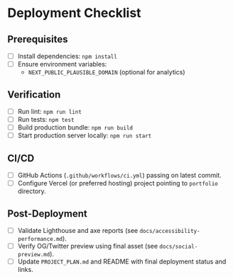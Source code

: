# Deployment Checklist

## Prerequisites
- [ ] Install dependencies: `npm install`
- [ ] Ensure environment variables:
  - `NEXT_PUBLIC_PLAUSIBLE_DOMAIN` (optional for analytics)

## Verification
- [ ] Run lint: `npm run lint`
- [ ] Run tests: `npm test`
- [ ] Build production bundle: `npm run build`
- [ ] Start production server locally: `npm run start`

## CI/CD
- [ ] GitHub Actions (`.github/workflows/ci.yml`) passing on latest commit.
- [ ] Configure Vercel (or preferred hosting) project pointing to `portfolio` directory.

## Post-Deployment
- [ ] Validate Lighthouse and axe reports (see `docs/accessibility-performance.md`).
- [ ] Verify OG/Twitter preview using final asset (see `docs/social-preview.md`).
- [ ] Update `PROJECT_PLAN.md` and README with final deployment status and links.
